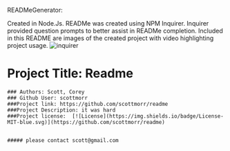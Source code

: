 READMeGenerator:

Created in Node.Js.  READMe was created using NPM Inquirer.  Inquirer provided question prompts to better assist in READMe completion.  Included in this README are images of the created project with video highlighting project usage.
    ![inquirer](https://user-images.githubusercontent.com/61360215/80430722-b45d7e80-88ac-11ea-88f1-dfbadecc2abc.jpg)
   
   
   
   
   
   
   
   
   
   
   
   
   
   # Project Title: Readme
    ### Authors: Scott, Corey
    ### Github User: scottmorr
    ###Project link: https://github.com/scottmorr/readme
    ###Project Description: it was hard
    ###Project license:  [![License](https://img.shields.io/badge/License-MIT-blue.svg)](https://github.com/scottmorr/readme)
    

    ##### please contact scott@gmail.com
    
    
    
